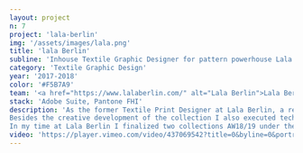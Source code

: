```yaml
---
layout: project
n: 7
project: 'lala-berlin'
img: '/assets/images/lala.png'
title: 'lala Berlin'
subline: 'Inhouse Textile Graphic Designer for pattern powerhouse Lala Berlin.'
category: 'Textile Graphic Design'
year: '2017-2018'
color: '#F5B7A9'
team: '<a href="https://www.lalaberlin.com/" alt="Lala Berlin">Lala Berlin</a>'
stack: 'Adobe Suite, Pantone FHI'
description: 'As the former Textile Print Designer at Lala Berlin, a renowned women‘s fashion brand, I was responsible for textile print artwork development (t-shirt print, accessories, seasonal prints, print on knit and tech gadgets).
Besides the creative development of the collection I also executed technical print strike-offs.
In my time at Lala Berlin I finalized two collections AW18/19 under the design supervision of Yolanda Zobel, SS19 under Claudia Bothe, and a part of AW19/20 under Carsten Fielitz.'
video: 'https://player.vimeo.com/video/437069542?title=0&byline=0&portrait=0&sidedock=0&autoplay=1&loop=1'
---
```

